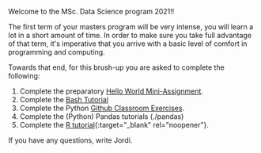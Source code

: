 Welcome to the MSc. Data Science program 2021!!

The first term of your masters program will be very intense, you will learn a lot in a short amount of time. In order to make sure you take full advantage of that term, it's imperative that you arrive with a basic level of comfort in programming and computing.

Towards that end, for this brush-up you are asked to complete the following:

1. Complete the preparatory [Hello World Mini-Assignment](./helloworld).
2. Complete the [Bash Tutorial](./bash) 
3. Complete the Python [Github Classroom Exercises](./classroom).
4. Complete the (Python) Pandas tutorials (./pandas)
5. Complete the [R tutorial](https://classroom.github.com/a/m_DZrIyQ){:target="_blank" rel="noopener"}.


If you have any questions, write Jordi.
